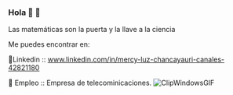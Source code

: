 ### Hola  👋 🤔
Las matemáticas son la puerta y la llave a la ciencia

Me puedes encontrar en:


🔭Linkedin :: www.linkedin.com/in/mercy-luz-chancayauri-canales-42821180

🌱 Empleo :: Empresa de telecominicaciones.
![ClipWindowsGIF](https://github.com/user-attachments/assets/f288bacc-9247-42b1-a906-13f2b0b572df)



<!--
**mercyluz/mercyluz** is a ✨ _special_ ✨ repository because its `README.md` (this file) appears on your GitHub profile.

Here are some ideas to get you started:

- 🔭 I’m currently working on ..
- 🌱 I’m currently learning ...
- 👯 I’m looking to collaborate on ...
- 🤔 I’m looking for help with ...
- 💬 Ask me about ...
- 📫 How to reach me: ...
- 😄 Pronouns: ...
- ⚡ Fun fact: ...
-->
